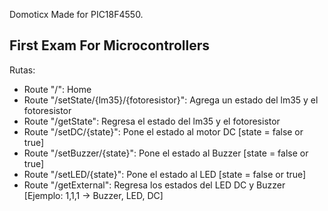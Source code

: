 Domoticx Made for PIC18F4550.

##  First Exam For Microcontrollers

Rutas:

<ul>
    <li>Route "/": Home</li>
    <li>Route "/setState/{lm35}/{fotoresistor}": Agrega un estado del lm35 y el fotoresistor</li>
    <li>Route "/getState": Regresa el estado del lm35 y el fotoresistor</li>
    <li>Route "/setDC/{state}": Pone el estado al motor DC [state = false or true]</li>
    <li>Route "/setBuzzer/{state}": Pone el estado al Buzzer [state = false or true]</li>
    <li>Route "/setLED/{state}": Pone el estado al LED [state = false or true]</li>
    <li>Route "/getExternal": Regresa los estados del LED DC y Buzzer [Ejemplo: 1,1,1 -> Buzzer, LED, DC]</li>
</ul>
